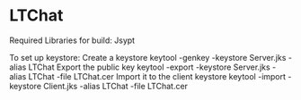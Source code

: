 LTChat
======
Required Libraries for build:
Jsypt

To set up keystore:
    Create a keystore
        keytool -genkey -keystore Server.jks -alias LTChat
    Export the public key
        keytool -export -keystore Server.jks -alias LTChat -file LTChat.cer
    Import it to the client keystore
        keytool -import -keystore Client.jks -alias LTChat -file LTChat.cer